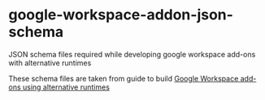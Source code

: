 # google-workspace-addon-json-schema
JSON schema files required while developing google workspace add-ons with alternative runtimes

These schema files are taken from guide to build [Google Workspace add-ons using alternative runtimes](https://developers.google.com/workspace/add-ons/guides/alternate-runtimes)
